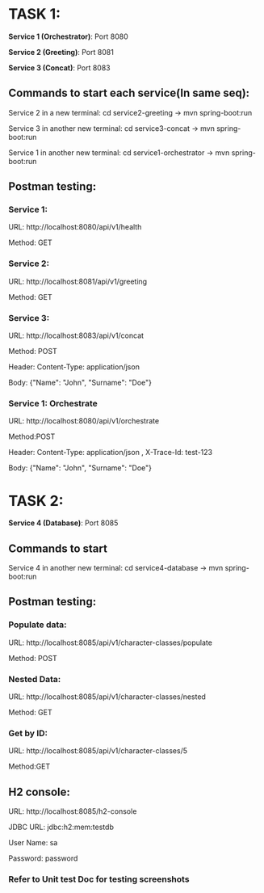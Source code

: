 # TASK 1:

**Service 1 (Orchestrator)**: Port 8080

**Service 2 (Greeting)**: Port 8081

**Service 3 (Concat)**: Port 8083

## Commands to start each service(In same seq):

Service 2 in a new terminal: cd service2-greeting -> mvn spring-boot:run

Service 3 in another new terminal: cd service3-concat -> mvn spring-boot:run

Service 1 in another new terminal: cd service1-orchestrator -> mvn spring-boot:run

## Postman testing:
### Service 1:

URL:  http://localhost:8080/api/v1/health

Method: GET

### Service 2:

URL: http://localhost:8081/api/v1/greeting

Method: GET

### Service 3:

URL: http://localhost:8083/api/v1/concat

Method: POST

Header: Content-Type: application/json

Body: {"Name": "John", "Surname": "Doe"}


### Service 1: Orchestrate

URL: http://localhost:8080/api/v1/orchestrate

Method:POST

Header: Content-Type: application/json , X-Trace-Id: test-123

Body: {"Name": "John", "Surname": "Doe"}

# TASK 2:
**Service 4 (Database)**: Port 8085

## Commands to start

Service 4 in another new terminal: cd service4-database -> mvn spring-boot:run
            
## Postman testing:
### Populate data:

URL: http://localhost:8085/api/v1/character-classes/populate

Method: POST

### Nested Data:

URL: http://localhost:8085/api/v1/character-classes/nested

Method: GET

### Get by ID:

URL: http://localhost:8085/api/v1/character-classes/5

Method:GET

## H2 console:

URL:  http://localhost:8085/h2-console

JDBC URL: jdbc:h2:mem:testdb

User Name: sa

Password: password

### Refer to Unit test Doc for testing screenshots
